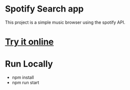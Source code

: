 Spotify Search app
===

This project is a simple music browser using the spotify API.

[Try it online](https://haikyuu.github.io/spotify)
===

Run Locally
===
- npm install
- npm run start


